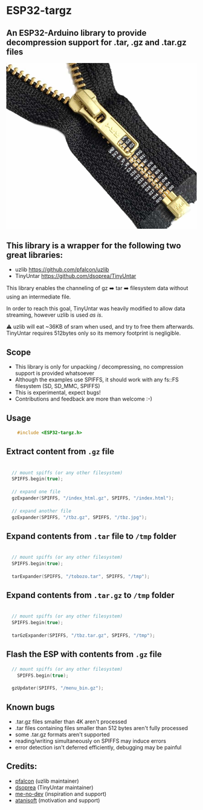 # ESP32-targz

## An ESP32-Arduino library to provide decompression support for .tar, .gz and .tar.gz files


![](ESP32-targz.png)



## This library is a wrapper for the following two great libraries:

  - uzlib https://github.com/pfalcon/uzlib
  - TinyUntar https://github.com/dsoprea/TinyUntar

This library enables the channeling of gz :arrow_right: tar :arrow_right: filesystem data without using an intermediate file.

In order to reach this goal, TinyUntar was heavily modified to allow data streaming, however uzlib is used *as is*.

:warning: uzlib will eat ~36KB of sram when used, and try to free them afterwards.
TinyUntar requires 512bytes only so its memory footprint is negligible.


Scope
-----

  - This library is only for unpacking / decompressing, no compression support is provided whatsoever
  - Although the examples use SPIFFS, it should work with any fs::FS filesystem (SD, SD_MMC, SPIFFS)
  - This is experimental, expect bugs!
  - Contributions and feedback are more than welcome :-)


Usage
-----

```C
    #include <ESP32-targz.h>
```



Extract content from `.gz` file
-------------------------------

```C

  // mount spiffs (or any other filesystem)
  SPIFFS.begin(true);

  // expand one file
  gzExpander(SPIFFS, "/index_html.gz", SPIFFS, "/index.html");

  // expand another file
  gzExpander(SPIFFS, "/tbz.gz", SPIFFS, "/tbz.jpg");


```


Expand contents from `.tar` file to `/tmp` folder
-------------------------------------------------

```C

  // mount spiffs (or any other filesystem)
  SPIFFS.begin(true);

  tarExpander(SPIFFS, "/tobozo.tar", SPIFFS, "/tmp");


```



Expand contents from `.tar.gz`  to `/tmp` folder
------------------------------------------------

```C

  // mount spiffs (or any other filesystem)
  SPIFFS.begin(true);

  tarGzExpander(SPIFFS, "/tbz.tar.gz", SPIFFS, "/tmp");

```


Flash the ESP with contents from `.gz` file
-------------------------------------------

```C
  // mount spiffs (or any other filesystem)
    SPIFFS.begin(true);

  gzUpdater(SPIFFS, "/menu_bin.gz");


```

Known bugs
----------

  - .tar.gz files smaller than 4K aren't processed
  - .tar files containing files smaller than 512 bytes aren't fully processed
  - some .tar.gz formats aren't supported
  - reading/writing simultaneously on SPIFFS may induce errors
  - error detection isn't deferred efficiently, debugging may be painful


Credits:
--------

  - [pfalcon](https://github.com/pfalcon/uzlib) (uzlib maintainer)
  - [dsoprea](https://github.com/dsoprea/TinyUntar) (TinyUntar maintainer)
  - [me-no-dev](https://github.com/me-no-dev) (inspiration and support)
  - [atanisoft](https://github.com/atanisoft) (motivation and support)
  

